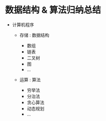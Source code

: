 # 数据结构 & 算法归纳总结

- 计算机程序

  - 存储 : 数据结构

    - 数组
    - 链表
    - 二叉树
    - 图
    - ...

  - 运算 : 算法

    - 穷举法
    - 分治法
    - 贪心算法
    - 动态规划
    - ...
